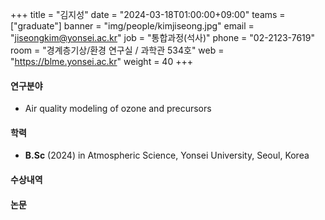 ﻿+++
title = "김지성"
date = "2024-03-18T01:00:00+09:00"
teams = ["graduate"]
banner = "img/people/kimjiseong.jpg"
email = "jiseongkim@yonsei.ac.kr"
job = "통합과정(석사)"
phone = "02-2123-7619"
room = "경계층기상/환경 연구실 / 과학관 534호"
web = "https://blme.yonsei.ac.kr"
weight = 40
+++

#### 연구분야
 + Air quality modeling of ozone and precursors
 
#### 학력
 + **B.Sc** (2024) in Atmospheric Science, Yonsei University, Seoul, Korea

#### 수상내역

#### 논문
